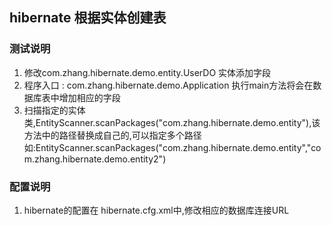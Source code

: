 ## hibernate 根据实体创建表

### 测试说明

1. 修改com.zhang.hibernate.demo.entity.UserDO 实体添加字段
2. 程序入口 : com.zhang.hibernate.demo.Application 执行main方法将会在数据库表中增加相应的字段
3. 扫描指定的实体类,EntityScanner.scanPackages("com.zhang.hibernate.demo.entity"),该方法中的路径替换成自己的,可以指定多个路径如:EntityScanner.scanPackages("com.zhang.hibernate.demo.entity","com.zhang.hibernate.demo.entity2")

### 配置说明

1. hibernate的配置在 hibernate.cfg.xml中,修改相应的数据库连接URL